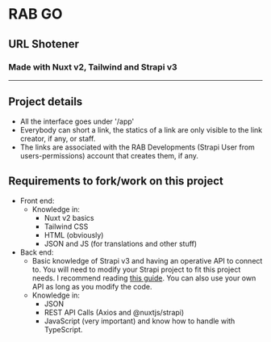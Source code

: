 # RAB GO

## URL Shotener

### Made with Nuxt v2, Tailwind and Strapi v3

---

## Project details

- All the interface goes under '/app'
- Everybody can short a link, the statics of a link are only visible to the link creator, if any, or staff.
- The links are associated with the RAB Developments (Strapi User from users-permissions) account that creates them, if any.

## Requirements to fork/work on this project

- Front end:
  - Knowledge in:
    - Nuxt v2 basics
    - Tailwind CSS
    - HTML (obviously)
    - JSON and JS (for translations and other stuff)
- Back end:
  - Basic knowledge of Strapi v3 and having an operative API to connect to. You will need to modify your Strapi project to fit this project needs. I recommend reading [this guide](https://docs-v3.strapi.io/developer-docs/latest/guides/api-token.html#introduction). You can also use your own API as long as you modify the code.
  - Knowledge in:
    - JSON
    - REST API Calls (Axios and @nuxtjs/strapi)
    - JavaScript (very important) and know how to handle with TypeScript.
